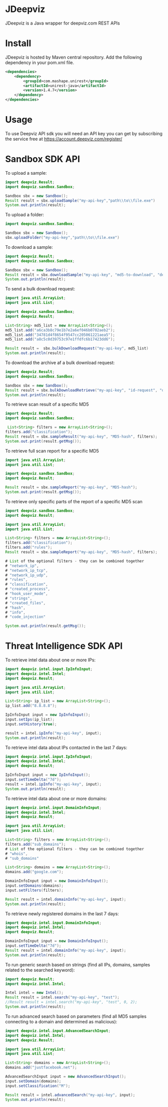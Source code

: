 # JDeepviz
JDeepviz is a Java wrapper for deepviz.com REST APIs

# Install

JDeepviz is hosted by Maven central repository. Add the following dependency in your pom.xml file.

```xml
<dependencies>
    <dependency>
        <groupId>com.mashape.unirest</groupId>
        <artifactId>unirest-java</artifactId>
        <version>1.4.7</version>
    </dependency>
</dependencies>
```

# Usage
To use Deepviz API sdk you will need an API key you can get by
subscribing the service free at https://account.deepviz.com/register/

# Sandbox SDK API

To upload a sample:

```java
import deepviz.Result;
import deepviz.sandbox.Sandbox;

Sandbox sbx = new Sandbox();
Result result = sbx.uploadSample("my-api-key","path\\to\\file.exe")
System.out.println(result);
```

To upload a folder:

```java
import deepviz.sandbox.Sandbox;

Sandbox sbx = new Sandbox();
sbx.uploadFolder("my-api-key","path\\to\\file.exe")
```

To download a sample:

```java
import deepviz.Result;
import deepviz.sandbox.Sandbox;

Sandbox sbx = new Sandbox();
Result result = sbx.downloadSample("my-api-key", "md5-to-download", "dest-path")
System.out.println(result);
```

To send a bulk download request:

```java
import java.util.ArrayList;
import java.util.List;

import deepviz.sandbox.Sandbox;
import deepviz.Result;

List<String> md5_list = new ArrayList<String>();
md5_list.add("a6ca3b8c79e1b7e2a6ef046b0702aeb2");
md5_list.add("34781d4f8654f9547cc205061221aea5");
md5_list.add("a8c5c0d39753c97e1ffdfc6b17423dd6");

Result result =  sbx.bulkDownloadRequest("my-api-key", md5_list)
System.out.println(result);
```

To download the archive af a bulk download request:

```java
import deepviz.Result;
import deepviz.sandbox.Sandbox;

Sandbox sbx = new Sandbox();
Result result = sbx.bulkDownloadRetrieve("my-api-key", "id-request", "dest-path");
System.out.println(result);
```

To retrieve scan result of a specific MD5

```java
import deepviz.Result;
import deepviz.sandbox.Sandbox;

 List<String> filters = new ArrayList<String>();
filters.add("classification");
Result result = sbx.sampleResult("my-api-key", "MD5-hash", filters);
System.out.print(result.getMsg());
```

To retrieve full scan report for a specific MD5

```java
import java.util.ArrayList;
import java.util.List;

import deepviz.sandbox.Sandbox;
import deepviz.Result;

Result result = sbx.sampleReport("my-api-key", "MD5-hash");
System.out.print(result.getMsg());
```

To retrieve only specific parts of the report of a specific MD5 scan

```java
import deepviz.sandbox.Sandbox;
import deepviz.Result;

import java.util.ArrayList;
import java.util.List;

List<String> filters = new ArrayList<String>();
filters.add("classification");
filters.add("rules");
Result result = sbx.sampleReport("my-api-key", "MD5-hash", filters);

# List of the optional filters - they can be combined together
# "network_ip",
# "network_ip_tcp",
# "network_ip_udp",
# "rules",
# "classification",
# "created_process",
# "hook_user_mode",
# "strings",
# "created_files",
# "hash",
# "info",
# "code_injection"

System.out.println(result.getMsg());
```

# Threat Intelligence SDK API

To retrieve intel data about one or more IPs:

```java
import deepviz.intel.input.IpInfoInput;
import deepviz.intel.Intel;
import deepviz.Result;

import java.util.ArrayList;
import java.util.List;

List<String> ip_list = new ArrayList<String>();
ip_list.add("8.8.8.8");

IpInfoInput input = new IpInfoInput();
input.setIps(ip_list);
input.setHistory(true);

result = intel.ipInfo("my-api-key", input);
System.out.println(result);
```

To retrieve intel data about IPs contacted in the last 7 days:

```java
import deepviz.intel.input.IpInfoInput;
import deepviz.intel.Intel;
import deepviz.Result;

IpInfoInput input = new IpInfoInput();
input.setTimeDelta("7d");
result = intel.ipInfo("my-api-key", input);
System.out.println(result);
```

To retrieve intel data about one or more domains:

```java
import deepviz.intel.input.DomainInfoInput;
import deepviz.intel.Intel;
import deepviz.Result;

import java.util.ArrayList;
import java.util.List;

List<String> filters = new ArrayList<String>();
filters.add("sub_domains");
# List of the optional filters - they can be combined together
# "whois",
# "sub_domains"

List<String> domains = new ArrayList<String>();
domains.add("google.com");

DomainInfoInput input = new DomainInfoInput();
input.setDomains(domains);
input.setFilters(filters);

Result result = intel.domainInfo("my-api-key", input);
System.out.println(result);
```

To retrieve newly registered domains in the last 7 days:

```java
import deepviz.intel.input.DomainInfoInput;
import deepviz.intel.Intel;
import deepviz.Result;

DomainInfoInput input = new DomainInfoInput();
input.setTimeDelta("7d");
Result result = intel.domainInfo("my-api-key", input);
System.out.println(result);
```

To run generic search based on strings
(find all IPs, domains, samples related to the searched keyword):

```java
import deepviz.Result;
import deepviz.intel.Intel;

Intel intel = new Intel();
Result result = intel.search("my-api-key", "test");
//Result result = intel.search("my-api-key", "test", 0, 2);
System.out.println(result);
```

To run advanced search based on parameters
(find all MD5 samples connecting to a domain and determined as malicious):

```java
import deepviz.intel.input.AdvancedSearchInput;
import deepviz.intel.Intel;
import deepviz.Result;

import java.util.ArrayList;
import java.util.List;

List<String> domains = new ArrayList<String>();
domains.add("justfacebook.net");

AdvancedSearchInput input = new AdvancedSearchInput();
input.setDomain(domains);
input.setClassification("M");

Result result = intel.advancedSearch("my-api-key", input);
System.out.println(result);
```